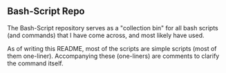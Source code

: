 Bash-Script Repo
--------------------
The Bash-Script repository serves as a "collection bin" for all bash scripts (and commands) that I have come across, and most likely have used.

As of writing this README, most of the scripts are simple scripts (most of them one-liner). Accompanying these (one-liners) are comments to clarify the command itself.
